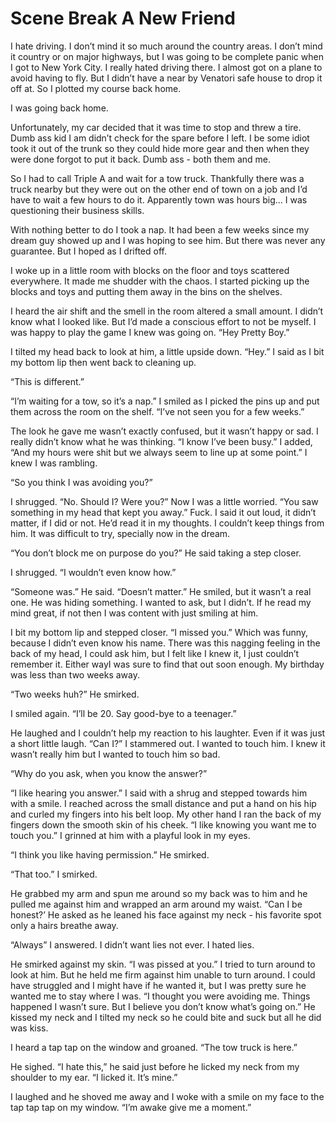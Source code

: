 #  Scene Break A New Friend

I hate driving. I don’t mind it so much around the country areas. I don’t mind
it country or on major highways, but I was going to be complete panic when I got
to New York City. I really hated driving there. I almost got on a plane to avoid
having to fly. But I didn’t have a near by Venatori safe house to drop it off
at. So I plotted my course back home.

I was going back home.

Unfortunately, my car decided that it was time to stop and threw a tire. Dumb
ass kid I am didn’t check for the spare before I left. I be some idiot took it
out of the trunk so they could hide more gear and then when they were done
forgot to put it back. Dumb ass - both them and me.

So I had to call Triple A and wait for a tow truck. Thankfully there was a truck
nearby but they were out on the other end of town on a job and I’d have to wait
a few hours to do it. Apparently town was hours big… I was questioning their
business skills.

With nothing better to do I took a nap. It had been a few weeks since my dream
guy showed up and I was hoping to see him. But there was never any guarantee.
But I hoped as I drifted off.

I woke up in a little room with blocks on the floor and toys scattered
everywhere. It made me shudder with the chaos. I started picking up the blocks
and toys and putting them away in the bins on the shelves.

I heard the air shift and the smell in the room altered a small amount. I didn’t
know what I looked like. But I’d made a conscious effort to not be myself. I was
happy to play the game I knew was going on. “Hey Pretty Boy.”

I tilted my head back to look at him, a little upside down. “Hey.” I said as I
bit my bottom lip then went back to cleaning up.

“This is different.”

“I’m waiting for a tow, so it’s a nap.” I smiled as I picked the pins up and put
them across the room on the shelf. “I’ve not seen you for a few weeks.”

The look he gave me wasn’t exactly confused, but it wasn’t happy or sad. I
really didn’t know what he was thinking. “I know I’ve been busy.” I added, “And
my hours were shit but we always seem to line up at some point.” I knew I was
rambling.

“So you think I was avoiding you?”

I shrugged. “No. Should I? Were you?” Now I was a little worried. “You saw
something in my head that kept you away.” Fuck. I said it out loud, it didn’t
matter, if I did or not. He’d read it in my thoughts. I couldn’t keep things
from him. It was difficult to try, specially now in the dream.

“You don’t block me on purpose do you?” He said taking a step closer.

I shrugged. “I wouldn’t even know how.”

“Someone was.” He said. “Doesn’t matter.” He smiled, but it wasn’t a real one.
He was hiding something. I wanted to ask, but I didn’t. If he read my mind
great, if not then I was content with just smiling at him.

I bit my bottom lip and stepped closer. “I missed you.” Which was funny, because
I didn’t even know his name. There was this nagging feeling in the back of my
head, I could ask him, but I felt like I knew it, I just couldn’t remember it.
Either wayI was sure to find that out soon enough. My birthday was less than two
weeks away.

“Two weeks huh?” He smirked.

I smiled again. “I’ll be 20. Say good-bye to a teenager.”

He laughed and I couldn’t help my reaction to his laughter. Even if it was just
a short little laugh. “Can I?” I stammered out. I wanted to touch him. I knew it
wasn’t really him but I wanted to touch him so bad.

“Why do you ask, when you know the answer?”

“I like hearing you answer.” I said with a shrug and stepped towards him with a
smile. I reached across the small distance and put a hand on his hip and curled
my fingers into his belt loop. My other hand I ran the back of my fingers down
the smooth skin of his cheek. “I like knowing you want me to touch you.” I
grinned at him with a playful look in my eyes.

“I think you like having permission.” He smirked.

“That too.” I smirked.

He grabbed my arm and spun me around so my back was to him and he pulled me
against him and wrapped an arm around my waist. “Can I be honest?’ He asked as
he leaned his face against my neck - his favorite spot only a hairs breathe
away.

“Always” I answered. I didn’t want lies not ever. I hated lies.

He smirked against my skin. “I was pissed at you.” I tried to turn around to
look at him. But he held me firm against him unable to turn around. I could have
struggled and I might have if he wanted it, but I was pretty sure he wanted me
to stay where I was. “I thought you were avoiding me. Things happened I wasn’t
sure. But I believe you don’t know what’s going on.” He kissed my neck and I
tilted my neck so he could bite and suck but all he did was kiss.

I heard a tap tap on the window and groaned. “The tow truck is here.”

He sighed. “I hate this,” he said just before he licked my neck from my shoulder
to my ear. “I licked it. It’s mine.”

I laughed and he shoved me away and I woke with a smile on my face to the tap
tap tap on my window. “I’m awake give me a moment.”

